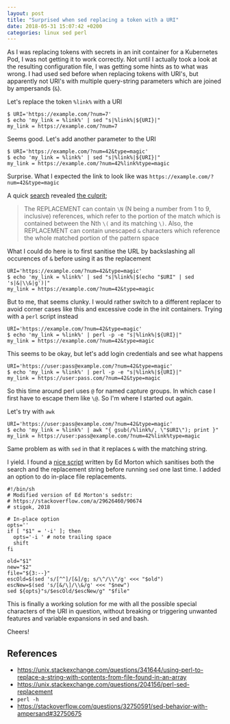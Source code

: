 ```yaml
---
layout: post
title: "Surprised when sed replacing a token with a URI"
date: 2018-05-31 15:07:42 +0200
categories: linux sed perl
---
```


As I was replacing tokens with secrets in an init container for a Kubernetes
Pod, I was not getting it to work correctly. Not until I actually took a look
at the resulting configuration file, I was getting some hints as to what was
wrong. I had used sed before when replacing tokens with URI's, but apparently
not URI's with multiple query-string parameters which are joined by
ampersands (`&`).

Let's replace the token `%link%` with a URI

    $ URI='https://example.com/?num=7'
    $ echo 'my_link = %link%' | sed "s|%link%|${URI}|"
    my_link = https://example.com/?num=7

Seems good. Let's add another parameter to the URI

    $ URI='https://example.com/?num=42&type=magic'
    $ echo 'my_link = %link%' | sed "s|%link%|${URI}|"
    my_link = https://example.com/?num=42%link%type=magic

Surprise. What I expected the link to look like was
`https://example.com/?num=42&type=magic`

A quick [search][search] revealed [the culprit][answer];

> The REPLACEMENT can contain `\N` (N being a number from 1 to 9,
>  inclusive) references, which refer to the portion of the match which
>  is contained between the Nth `\(` and its matching `\)`.  Also, the
>  REPLACEMENT can contain unescaped `&` characters which reference the
>  whole matched portion of the pattern space

What I could do here is to first sanitise the URL by backslashing all
occurences of `&` before using it as the replacement

    URI='https://example.com/?num=42&type=magic'
    $ echo 'my_link = %link%' | sed "s|%link%|$(echo "$URI" | sed 's|&|\\&|g')|"
    my_link = https://example.com/?num=42&type=magic

But to me, that seems clunky. I would rather switch to a different replacer
to avoid corner cases like this and excessive code in the init containers.
Trying with a `perl` script instead

    URI='https://example.com/?num=42&type=magic'
    $ echo 'my_link = %link%' | perl -p -e "s|%link%|${URI}|"
    my_link = https://example.com/?num=42&type=magic

This seems to be okay, but let's add login credentials and see what happens

    URI='https://user:pass@example.com/?num=42&type=magic'
    $ echo 'my_link = %link%' | perl -p -e "s|%link%|${URI}|"
    my_link = https://user:pass.com/?num=42&type=magic

So this time around perl uses `@` for named capture groups. In which case
I first have to escape them like `\@`. So I'm where I started out again.

Let's try with `awk`

    URI='https://user:pass@example.com/?num=42&type=magic'
    $ echo 'my_link = %link%' | awk "{ gsub(/%link%/, \"$URI\"); print }"
    my_link = https://user:pass@example.com/?num=42%link%type=magic

Same problem as with `sed` in that it replaces `&` with the matching string.

I yield. I found a [nice script][script] written by Ed Morton which sanitises
both the search and the replacement string before running `sed` one last time.
I added an option to do in-place file replacements.

    #!/bin/sh
    # Modified version of Ed Morton's sedstr:
    # https://stackoverflow.com/a/29626460/90674
    # stigok, 2018

    # In-place option
    opts=''
    if [ "$1" = '-i' ]; then
      opts='-i ' # note trailing space
      shift
    fi

    old="$1"
    new="$2"
    file="${3:--}"
    escOld=$(sed 's/[^^]/[&]/g; s/\^/\\^/g' <<< "$old")
    escNew=$(sed 's/[&/\]/\\&/g' <<< "$new")
    sed ${opts}"s/$escOld/$escNew/g" "$file"

This is finally a working solution for me with all the possible special
characters of the URI in question, without breaking or triggering unwanted
features and variable expansions in sed and bash.

Cheers!

## References
- https://unix.stackexchange.com/questions/341644/using-perl-to-replace-a-string-with-contents-from-file-found-in-an-array
- https://unix.stackexchange.com/questions/204156/perl-sed-replacement
- `perl -h`
- https://stackoverflow.com/questions/32750591/sed-behavior-with-ampersand#32750675

[answer]: https://stackoverflow.com/questions/32750591/sed-behavior-with-ampersand#32750675
[search]: https://duckduckgo.com/?q=sed+ampersand
[script]: https://stackoverflow.com/questions/29613304/is-it-possible-to-escape-regex-metacharacters-reliably-with-sed/29626460#29626460
